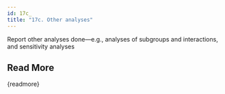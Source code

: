 ```yaml
---
id: 17c_
title: "17c. Other analyses"
---
```

Report other analyses done—e.g., analyses of subgroups and interactions, and sensitivity analyses

## Read More

{readmore}